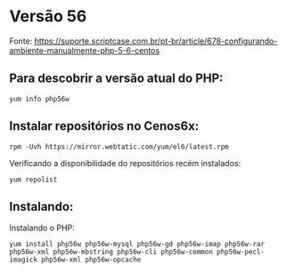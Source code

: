 # Versão 56

Fonte: https://suporte.scriptcase.com.br/pt-br/article/678-configurando-ambiente-manualmente-php-5-6-centos

## Para descobrir a versão atual do PHP:

    yum info php56w
 
## Instalar repositórios no Cenos6x:

    rpm -Uvh https://mirror.webtatic.com/yum/el6/latest.rpm

Verificando a disponibilidade do repositórios recém instalados:

    yum repolist

## Instalando:

Instalando o PHP:

    yum install php56w php56w-mysql php56w-gd php56w-imap php56w-rar php56w-xml php56w-mbstring php56w-cli php56w-common php56w-pecl-imagick php56w-xml php56w-opcache
